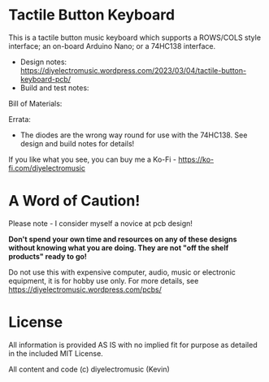 # Tactile Button Keyboard

This is a tactile button music keyboard which supports a ROWS/COLS style interface; an on-board Arduino Nano; or a 74HC138 interface.

- Design notes: https://diyelectromusic.wordpress.com/2023/03/04/tactile-button-keyboard-pcb/
- Build and test notes: 

Bill of Materials:

Errata:
- The diodes are the wrong way round for use with the 74HC138. See design and build notes for details!

If you like what you see, you can buy me a Ko-Fi - https://ko-fi.com/diyelectromusic

#  A Word of Caution!

Please note - I consider myself a novice at pcb design!

**Don't spend your own time and resources on any of these designs without knowing what you are doing.  They are not "off the shelf products" ready to go!**

Do not use this with expensive computer, audio, music or electronic equipment, it is for hobby use only.  For more details, see https://diyelectromusic.wordpress.com/pcbs/

# License

All information is provided AS IS with no implied fit for purpose as detailed in the included MIT License.

All content and code (c) diyelectromusic (Kevin)
